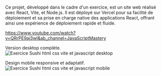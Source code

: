 Ce projet, développé dans le cadre d'un exercice, est un site web réalisé avec React, Vite, et Node.js. 
Il est déployé sur Vercel pour sa facilité de déploiement et sa prise en charge native des applications React, offrant ainsi une expérience de déploiement rapide et fluide.

https://www.youtube.com/watch?v=QRrPE9aj3wI&ab_channel=JavaScriptMastery

Version desktop complète.
![Exercice Sushi html css vite et javascript desktop](https://github.com/BaptisteChevassus/Suhi-website/assets/170626044/8a0cbda2-5d02-48f7-a6df-3bee5f1f7f48)

Design mobile responsive et adaptatif.
![Exercice Sushi html css vite et javascript mobile](https://github.com/BaptisteChevassus/Suhi-website/assets/170626044/4bfa9c96-5e7e-4943-a3eb-13578a7a9864)
